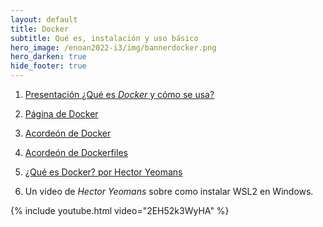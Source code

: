 ```yaml
---
layout: default
title: Docker
subtitle: Qué es, instalación y uso básico
hero_image: /enoan2022-i3/img/bannerdocker.png 
hero_darken: true
hide_footer: true
---
```


1. [Presentación ¿Qué es *Docker* y cómo se usa?](intro-docker.slides.html)

2. [Página de Docker](https://www.docker.com)

3. [Acordeón de Docker](https://www.docker.com/sites/default/files/d8/2019-09/docker-cheat-sheet.pdf)

4. [Acordeón de Dockerfiles](https://iceburn.medium.com/dockerfile-cheat-sheet-9f52aa4a99b3)

5. [¿Qué es Docker? por Hector Yeomans](https://comunidadti.com/que-es-docker)

6. Un video de *Hector Yeomans* sobre como instalar WSL2 en Windows.
   
{% include youtube.html video="2EH52k3WyHA" %}